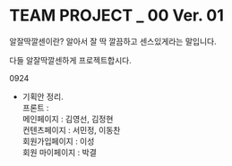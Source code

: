 # TEAM PROJECT \_ 00 Ver. 01

알잘딱깔센이란?
알아서 잘 딱 깔끔하고 센스있게라는 말입니다.

다들 알잘딱깔센하게 프로젝트합시다.

0924
- 기획안 정리. <br>
  프론트 : <br>
    메인페이지 : 김영선, 김정현 <br>
    컨텐츠페이지 : 서민정, 이동찬 <br>
    회원가입페이지 : 이성 <br>
    회원 마이페이지 : 박결 <br>
